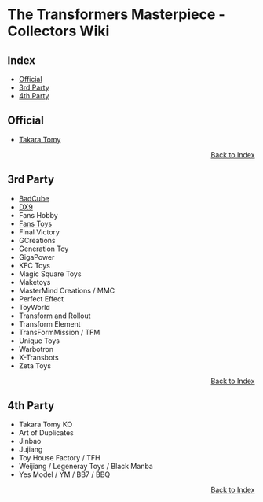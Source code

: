# The Transformers Masterpiece - Collectors Wiki

## Index <a name="Index"/>
- [Official](#Official)
- [3rd Party](#3rd-Party)
- [4th Party](#4th-Party)

## Official

- [Takara Tomy](./TakaraTomy.md)

<p align="right"><a href="#Index" style="text-align: right">Back to Index</a></p>

## 3rd Party

- [BadCube](./BadCube.md)
- [DX9](./DX9.md)
- Fans Hobby
- [Fans Toys](./FansToys.md)
- Final Victory
- GCreations
- Generation Toy
- GigaPower
- KFC Toys
- Magic Square Toys
- Maketoys
- MasterMind Creations / MMC
- Perfect Effect
- ToyWorld
- Transform and Rollout
- Transform Element
- TransFormMission / TFM
- Unique Toys
- Warbotron
- X-Transbots
- Zeta Toys

<p align="right"><a href="#Index" style="text-align: right">Back to Index</a></p>

## 4th Party

- Takara Tomy KO
- Art of Duplicates
- Jinbao
- Jujiang
- Toy House Factory / TFH
- Weijiang / Legeneray Toys / Black Manba
- Yes Model / YM / BB7 / BBQ

<p align="right"><a href="#Index" style="text-align: right">Back to Index</a></p>